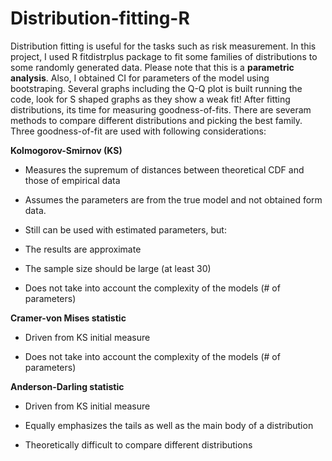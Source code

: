 # Distribution-fitting-R
Distribution fitting is useful for the tasks such as risk measurement. In this project, I used R fitdistrplus package to fit some families of distributions to some randomly generated data. Please note that this is a **parametric analysis**. Also, I obtained CI for parameters of the model using bootstraping. Several graphs including the Q-Q plot is built running the code, look for S shaped graphs as they show a weak fit! After fitting distributions, its time for measuring goodness-of-fits. There are severam methods to compare different distributions and picking the best family. 
Three goodness-of-fit are used with following considerations:

**Kolmogorov-Smirnov (KS)**

  + Measures the supremum of distances between theoretical CDF and
   those of empirical data
   
 +  Assumes the parameters are from the true model and not obtained form
   data.
   
   + Still can be used with estimated parameters, but:
   
   +  The results are approximate
   
   + The sample size should be large (at least 30)
   
   + Does not take into account the complexity of the models (# of
   parameters)

**Cramer-von Mises statistic**

+ Driven from KS initial measure

+ Does not take into account the complexity of the models (# of parameters)

**Anderson-Darling statistic**

+ Driven from KS initial measure

+ Equally emphasizes the tails as well as the main body of a distribution

+ Theoretically difficult to compare different distributions
